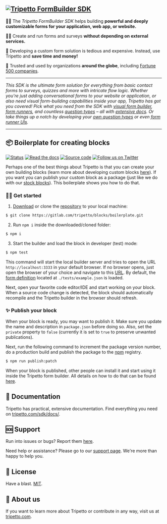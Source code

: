 ## <a href="https://tripetto.com/sdk/"><img src="https://unpkg.com/@tripetto/builder/assets/header.svg" alt="Tripetto FormBuilder SDK"></a>

🙋‍♂️ The *Tripetto FormBuilder SDK* helps building **powerful and deeply customizable forms for your application, web app, or website.**

👩‍💻 Create and run forms and surveys **without depending on external services.**

💸 Developing a custom form solution is tedious and expensive. Instead, use Tripetto and **save time and money!**

🫶 Trusted and used by organizations **around the globe**, including [Fortune 500 companies](https://en.wikipedia.org/wiki/Fortune_500).

---

*This SDK is the ultimate form solution for everything from basic contact forms to surveys, quizzes and more with intricate flow logic. Whether you're just adding conversational forms to your website or application, or also need visual form-building capabilities inside your app, Tripetto has got you covered! Pick what you need from the SDK with [visual form builder](https://tripetto.com/sdk/docs/builder/introduction/), [form runners](https://tripetto.com/sdk/docs/runner/introduction/), and countless [question types](https://tripetto.com/sdk/docs/blocks/introduction/) – all with [extensive docs](https://tripetto.com/sdk/docs/). Or take things up a notch by developing your [own question types](https://tripetto.com/sdk/docs/blocks/custom/introduction/) or even [form runner UIs](https://tripetto.com/sdk/docs/runner/custom/introduction/).*

---

## 📦 Boilerplate for creating blocks
[![Status](https://gitlab.com/tripetto/blocks/boilerplate/badges/master/pipeline.svg)](https://gitlab.com/tripetto/blocks/boilerplate/commits/master)
[![Read the docs](https://badgen.net/badge/icon/docs/cyan?icon=wiki&label)](https://tripetto.com/sdk/docs/blocks/custom/introduction/)
[![Source code](https://badgen.net/badge/icon/source/black?icon=gitlab&label)](https://gitlab.com/tripetto/blocks/boilerplate)
[![Follow us on Twitter](https://badgen.net/badge/icon/@tripetto?icon=twitter&label)](https://twitter.com/tripetto)

Perhaps one of the best things about Tripetto is that you can create your own building blocks (learn more about developing custom blocks [here](https://tripetto.com/sdk/docs/blocks/custom/introduction/)). If you want you can publish your custom block as a package (just like we do with our [stock blocks](https://tripetto.com/sdk/docs/blocks/stock/)). This boilerplate shows you how to do that.

### 🧑‍💻 Get started
1. [Download](https://gitlab.com/tripetto/blocks/boilerplate/-/archive/master/boilerplate-master.zip) or clone the [repository](https://gitlab.com/tripetto/blocks/boilerplate) to your local machine:
```bash
$ git clone https://gitlab.com/tripetto/blocks/boilerplate.git
```

2. Run `npm i` inside the downloaded/cloned folder:
```bash
$ npm i
```

3. Start the builder and load the block in developer (test) mode:
```bash
$ npm test
```

This command will start the local builder server and tries to open the URL `http://localhost:3333` in your default browser. If no browser opens, just open the browser of your choice and navigate to this [URL](http://localhost:3333). By default, the [form definition](https://tripetto.com/sdk/docs/builder/api/interfaces/IDefinition/) located at `./tests/example.json` is loaded.

Next, open your favorite code editor/IDE and start working on your block. When a source code change is detected, the block should automatically recompile and the Tripetto builder in the browser should refresh.

### ✨ Publish your block
When your block is ready, you may want to publish it. Make sure you update the name and description in `package.json` before doing so. Also, set the `private` property to `false` (currently it is set to `true` to preserve unwanted publications).

Next, run the following command to increment the package version number, do a production build and publish the package to the [npm](https://www.npmjs.com/) registry.

```bash
$ npm run publish:patch
```

When your block is published, other people can install it and start using it inside the Tripetto form builder. All details on how to do that can be found [here](https://tripetto.com/sdk/docs/builder/integrate/guides/blocks/).

## 📖 Documentation
Tripetto has practical, extensive documentation. Find everything you need on [tripetto.com/sdk/docs/](https://tripetto.com/sdk/docs/).

## 🆘 Support
Run into issues or bugs? Report them [here](https://gitlab.com/tripetto/blocks/boilerplate/issues).

Need help or assistance? Please go to our [support page](https://tripetto.com/sdk/support/). We're more than happy to help you.

## 🪪 License
Have a blast. [MIT](https://opensource.org/licenses/MIT).

## 👋 About us
If you want to learn more about Tripetto or contribute in any way, visit us at [tripetto.com](https://tripetto.com/).
